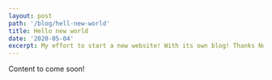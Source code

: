 ```yaml
---
layout: post
path: '/blog/hell-new-world'
title: Hello new world
date: '2020-05-04'
excerpt: My effort to start a new website! With its own blog! Thanks Noah Yamamoto!
---
```

Content to come soon!